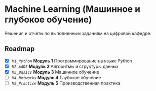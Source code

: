 # Machine Learning (Машинное и глубокое обучение)

Решения и отчёты по выполненным заданиям на цифровой кафедре.

## Roadmap

- [x] _`M1_Python`_ **Модуль 1** Программирование на языке Python
- [x] _`M2_AADS`_ **Модуль 2** Алгоритмы и структуры данных
- [x] _`M3_Basics`_ **Модуль 3** Машинное обучение
- [ ] _`M4_Networks`_ **Модуль 4** Глубокое обучение
- [ ] _`M5_Practice`_ **Модуль 5** Производственная практика